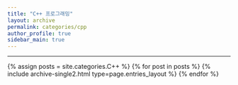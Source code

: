 ```yaml
---
title: "C++ 프로그래밍"
layout: archive
permalink: categories/cpp
author_profile: true
sidebar_main: true
---
```


<!-- 공백이 포함되어 있는 카테고리 이름의 경우 site.categories['a b c'] 이런식으로! -->

***

{% assign posts = site.categories.C++ %}
{% for post in posts %} {% include archive-single2.html type=page.entries_layout %} {% endfor %}
